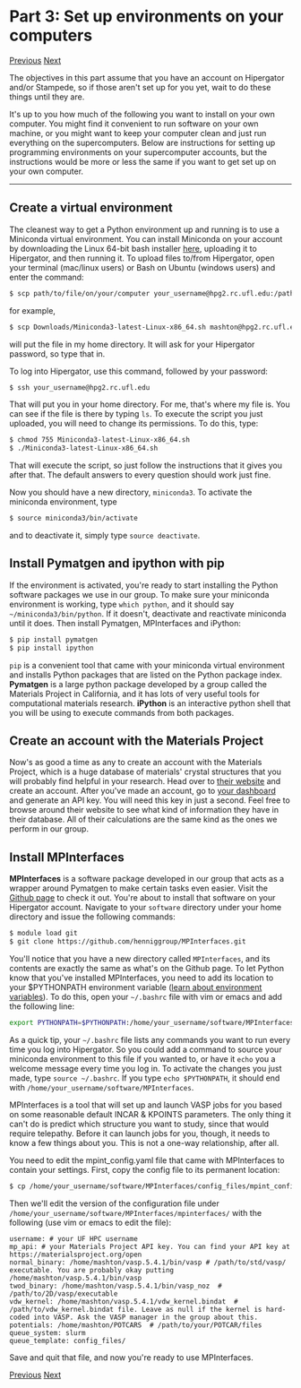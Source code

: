 # Part 3: Set up environments on your computers
[Previous](https://github.com/ashtonmv/Getting-Started/blob/master/objectives/Part_2.md) [Next](https://github.com/ashtonmv/Getting-Started/blob/master/objectives/Part_4.md)

The objectives in this part assume that you have an account on Hipergator and/or Stampede, so if those aren't set up for you yet, wait to do these things until they are.

It's up to you how much of the following you want to install on your own computer. You might find it convenient to
run software on your own machine, or you might want to keep your computer clean and just run everything on the supercomputers. Below are instructions for setting up programming environments on your supercomputer accounts, but the instructions would be more or less the same if you want to get set up on your own computer.

--------
## Create a virtual environment
The cleanest way to get a Python environment up and running is to use a Miniconda virtual environment. You can install Miniconda on your account by downloading the Linux 64-bit bash installer [here](https://conda.io/miniconda.html), uploading it to Hipergator, and then running it. To upload files to/from Hipergator, open your terminal (mac/linux users) or Bash on Ubuntu (windows users) and enter the command:

```bash
$ scp path/to/file/on/your/computer your_username@hpg2.rc.ufl.edu:/path/where/you/want/the/file/on/hipergator
```
for example,

```bash
$ scp Downloads/Miniconda3-latest-Linux-x86_64.sh mashton@hpg2.rc.ufl.edu:/home/mashton/
```
will put the file in my home directory. It will ask for your Hipergator password, so type that in.

To log into Hipergator, use this command, followed by your password:

```bash
$ ssh your_username@hpg2.rc.ufl.edu
```

That will put you in your home directory. For me, that's where my file is. You can see if the file is there by typing ``ls``. To execute the script you just uploaded, you will need to change its permissions. To do this, type:

```bash
$ chmod 755 Miniconda3-latest-Linux-x86_64.sh
$ ./Miniconda3-latest-Linux-x86_64.sh
```
That will execute the script, so just follow the instructions that it gives you after that. The default answers to every question should work just fine.

Now you should have a new directory, ``miniconda3``. To activate the miniconda environment, type

```bash
$ source miniconda3/bin/activate
```
and to deactivate it, simply type ``source deactivate``.

## Install Pymatgen and ipython with pip
If the environment is activated, you're ready to start installing the Python software packages we use in our group. To make sure your miniconda environment is working, type ``which python``, and it should say ``~/miniconda3/bin/python``. If it doesn't, deactivate and reactivate miniconda until it does. Then install Pymatgen, MPInterfaces and iPython:

```bash
$ pip install pymatgen
$ pip install ipython
```
`pip` is a convenient tool that came with your miniconda virtual environment and installs Python packages that are listed on the Python package index. **Pymatgen** is a large python package developed by a group called the Materials Project in California, and it has lots of very useful tools for computational materials research. **iPython** is an interactive python shell that you will be using to execute commands from both packages.


## Create an account with the Materials Project
Now's as good a time as any to create an account with the Materials Project, which is a huge database of materials' crystal structures that you will probably find helpful in your research. Head over to [their website](https://materialsproject.org/) and create an account. After you've made an account, go to [your dashboard](https://materialsproject.org/dashboard) and generate an API key. You will need this key in just a second. Feel free to browse around their website to see what kind of information they have in their database. All of their calculations are the same kind as the ones we perform in our group.

## Install MPInterfaces
**MPInterfaces** is a software package developed in our group that acts as a wrapper around Pymatgen to make certain tasks even easier. Visit the [Github page](https://github.com/henniggroup/mpinterfaces) to check it out. You're about to install that software on your Hipergator account. Navigate to your `software` directory under your home directory and issue the following commands:

```bash
$ module load git
$ git clone https://github.com/henniggroup/MPInterfaces.git
```
You'll notice that you have a new directory called `MPInterfaces`, and its contents are exactly the same as what's on the Github page. To let Python know that you've installed MPInterfaces, you need to add its location to your $PYTHONPATH environment variable ([learn about environment variables](https://www.digitalocean.com/community/tutorials/how-to-read-and-set-environmental-and-shell-variables-on-a-linux-vps)). To do this, open your `~/.bashrc` file with vim or emacs and add the following line:

```bash
export PYTHONPATH=$PYTHONPATH:/home/your_username/software/MPInterfaces
```
As a quick tip, your `~/.bashrc` file lists any commands you want to run every time you log into Hipergator. So you could add a command to source your miniconda environment to this file if you wanted to, or have it `echo` you a welcome message every time you log in. To activate the changes you just made, type `source ~/.bashrc`. If you type `echo $PYTHONPATH`, it should end with `/home/your_username/software/MPInterfaces`.

MPInterfaces is a tool that will set up and launch VASP jobs for you based on some reasonable default INCAR & KPOINTS parameters. The only thing it can't do is predict which structure you want to study, since that would require telepathy. Before it can launch jobs for you, though, it needs to know a few things about you. This is not a one-way relationship, after all.

You need to edit the mpint_config.yaml file that came with MPInterfaces to contain your settings. First, copy the config file to its permanent location:

```bash
$ cp /home/your_username/software/MPInterfaces/config_files/mpint_config.yaml /home/your_username/software/MPInterfaces/mpinterfaces/
```
Then we'll edit the version of the configuration file under `/home/your_username/software/MPInterfaces/mpinterfaces/` with the following (use vim or emacs to edit the file):

```
username: # your UF HPC username
mp_api: # your Materials Project API key. You can find your API key at https://materialsproject.org/open
normal_binary: /home/mashton/vasp.5.4.1/bin/vasp # /path/to/std/vasp/
executable. You are probably okay putting /home/mashton/vasp.5.4.1/bin/vasp
twod_binary: /home/mashton/vasp.5.4.1/bin/vasp_noz  # /path/to/2D/vasp/executable
vdw_kernel: /home/mashton/vasp.5.4.1/vdw_kernel.bindat  # /path/to/vdw_kernel.bindat file. Leave as null if the kernel is hard-coded into VASP. Ask the VASP manager in the group about this.
potentials: /home/mashton/POTCARS  # /path/to/your/POTCAR/files
queue_system: slurm
queue_template: config_files/
```

Save and quit that file, and now you're ready to use MPInterfaces.

[Previous](https://github.com/ashtonmv/Getting-Started/blob/master/objectives/Part_2.md) [Next](https://github.com/ashtonmv/Getting-Started/blob/master/objectives/Part_4.md)